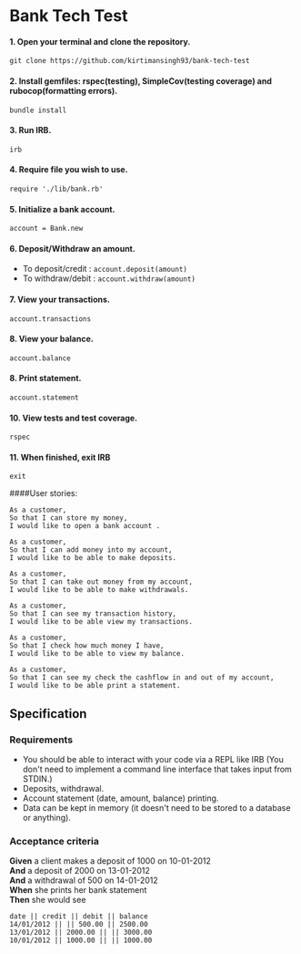 # Bank Tech Test


#### 1. Open your terminal and clone the repository.
`git clone https://github.com/kirtimansingh93/bank-tech-test`

#### 2. Install gemfiles: rspec(testing), SimpleCov(testing coverage) and rubocop(formatting errors).
`bundle install`

#### 3. Run IRB.
`irb`

#### 4. Require file you wish to use.
`require './lib/bank.rb'`

#### 5. Initialize a bank account.
`account = Bank.new`

#### 6. Deposit/Withdraw an amount.
* To deposit/credit : `account.deposit(amount)`
* To withdraw/debit : `account.withdraw(amount)`

#### 7. View your transactions.
`account.transactions`

#### 8. View your balance.
`account.balance`

#### 8. Print statement.
`account.statement`

#### 10. View tests and test coverage.
`rspec`

#### 11. When finished, exit IRB
`exit`


####User stories:
```
As a customer,
So that I can store my money,
I would like to open a bank account .
```
```
As a customer,
So that I can add money into my account,
I would like to be able to make deposits.
```
```
As a customer,
So that I can take out money from my account,
I would like to be able to make withdrawals.
```
```
As a customer,
So that I can see my transaction history,
I would like to be able view my transactions.
```
```
As a customer,
So that I check how much money I have,
I would like to be able to view my balance.
```
```
As a customer,
So that I can see my check the cashflow in and out of my account,
I would like to be able print a statement.
```

## Specification

### Requirements

* You should be able to interact with your code via a REPL like IRB   (You don't need to implement a command line interface that takes input from STDIN.)
* Deposits, withdrawal.
* Account statement (date, amount, balance) printing.
* Data can be kept in memory (it doesn't need to be stored to a database or anything).

### Acceptance criteria

**Given** a client makes a deposit of 1000 on 10-01-2012  
**And** a deposit of 2000 on 13-01-2012  
**And** a withdrawal of 500 on 14-01-2012  
**When** she prints her bank statement  
**Then** she would see

```
date || credit || debit || balance
14/01/2012 || || 500.00 || 2500.00
13/01/2012 || 2000.00 || || 3000.00
10/01/2012 || 1000.00 || || 1000.00
```
